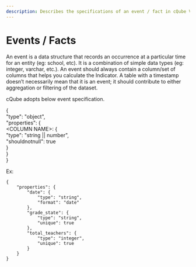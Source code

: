 ```yaml
---
description: Describes the specifications of an event / fact in cQube V 5.0
---
```


# Events / Facts

An event is a data structure that records an occurrence at a particular time for an entity (eg: school, etc). It is a combination of simple data types (eg: integer, varchar, etc.). An event should always contain a column/set of columns that helps you calculate the Indicator. A table with a timestamp doesn’t necessarily mean that it is an event; it should contribute to either aggregation or filtering of the dataset.

cQube adopts below event specification.

{\
"type": "object",\
"properties": {\
\<COLUMN NAME>: {\
"type": "string || number",\
"shouldnotnull": true\
}\
}\
}

Ex:

```
{
    "properties": {
        "date": {
            "type": "string",
            "format": "date"
        },
        "grade_state": {
            "type": "string",
            "unique": true
        },
        "total_teachers": {
            "type": "integer",
            "unique": true
        }
    }
}
```
